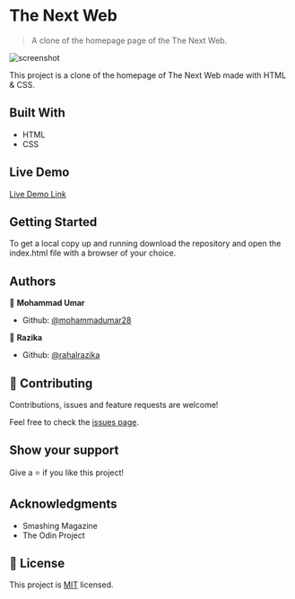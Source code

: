 # The Next Web

> A clone of the homepage page of the The Next Web.

![screenshot](assets/Screenshot.png)

This project is a clone of the homepage of The Next Web made with HTML & CSS.

## Built With

- HTML
- CSS

## Live Demo

[Live Demo Link](https://raw.githack.com/rahalrazika/The-Next-web/tnw-homepage/index.html)

## Getting Started

To get a local copy up and running download the repository and open the index.html file with a browser of your choice.

## Authors

👤 **Mohammad Umar**

- Github: [@mohammadumar28](https://github.com/mohammadumar28)

👤 **Razika**

- Github: [@rahalrazika](https://github.com/rahalrazika)

## 🤝 Contributing

Contributions, issues and feature requests are welcome!

Feel free to check the [issues page](issues/).

## Show your support

Give a ⭐️ if you like this project!

## Acknowledgments

- Smashing Magazine
- The Odin Project

## 📝 License

This project is [MIT](lic.url) licensed.

